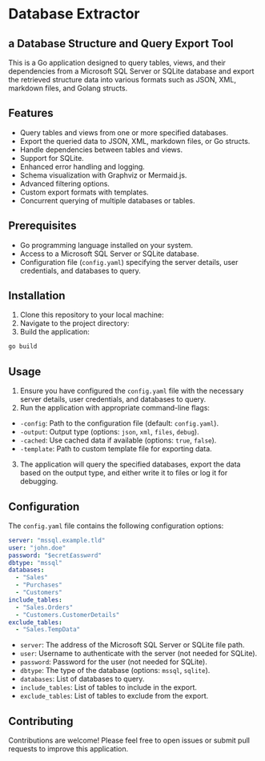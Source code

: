# Database Extractor
## a Database Structure and Query Export Tool

This is a Go application designed to query tables, views, and their dependencies from a Microsoft SQL Server or SQLite database and export the retrieved structure data into various formats such as JSON, XML, markdown files, and Golang structs.

## Features

- Query tables and views from one or more specified databases.
- Export the queried data to JSON, XML, markdown files, or Go structs.
- Handle dependencies between tables and views.
- Support for SQLite.
- Enhanced error handling and logging.
- Schema visualization with Graphviz or Mermaid.js.
- Advanced filtering options.
- Custom export formats with templates.
- Concurrent querying of multiple databases or tables.

## Prerequisites

- Go programming language installed on your system.
- Access to a Microsoft SQL Server or SQLite database.
- Configuration file (`config.yaml`) specifying the server details, user credentials, and databases to query.

## Installation

1. Clone this repository to your local machine:
2. Navigate to the project directory:
3. Build the application:

```bash
go build
```

## Usage

1. Ensure you have configured the `config.yaml` file with the necessary server details, user credentials, and databases to query.
2. Run the application with appropriate command-line flags:

- `-config`: Path to the configuration file (default: `config.yaml`).
- `-output`: Output type (options: `json`, `xml`, `files`, `debug`).
- `-cached`: Use cached data if available (options: `true`, `false`).
- `-template`: Path to custom template file for exporting data.

3. The application will query the specified databases, export the data based on the output type, and either write it to files or log it for debugging.

## Configuration

The `config.yaml` file contains the following configuration options:

```yaml
server: "mssql.example.tld"
user: "john.doe"
password: "$ecret£assw⌀rd"
dbtype: "mssql"
databases:
  - "Sales"
  - "Purchases"
  - "Customers"
include_tables:
  - "Sales.Orders"
  - "Customers.CustomerDetails"
exclude_tables:
  - "Sales.TempData"
```

- `server`: The address of the Microsoft SQL Server or SQLite file path.
- `user`: Username to authenticate with the server (not needed for SQLite).
- `password`: Password for the user (not needed for SQLite).
- `dbtype`: The type of the database (options: `mssql`, `sqlite`).
- `databases`: List of databases to query.
- `include_tables`: List of tables to include in the export.
- `exclude_tables`: List of tables to exclude from the export.

## Contributing

Contributions are welcome! Please feel free to open issues or submit pull requests to improve this application.
